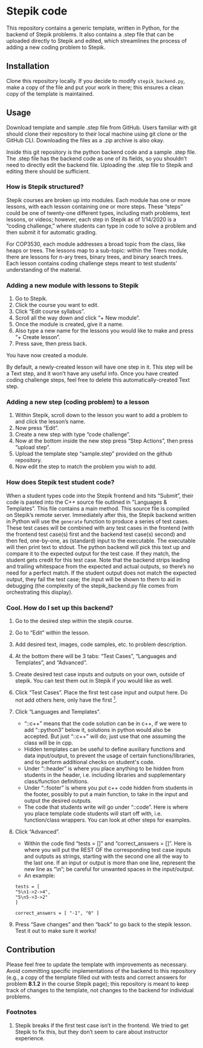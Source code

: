 # Stepik code

This repository contains a generic template, written in Python,
for the backend of Stepik problems. It also contains a .step file
that can be uploaded directly to Stepik and edited, which streamlines
the process of adding a new coding problem to Stepik.

## Installation

Clone this repository locally. If you decide to modify `stepik_backend.py`, make a copy of the
file and put your work in there; this ensures a clean copy of the template
is maintained.

## Usage

Download template and sample .step file from GitHub.
Users familiar with git should clone their repository to their local machine using git clone or the
GitHub CLI. Downloading the files as a .zip archive is also okay.

Inside this git repository is the python backend code and a sample .step file.
The .step file has the backend code as one of its fields, so you shouldn’t need to directly edit the
backend file. Uploading the .step file to Stepik and editing there should be sufficient.

### How is Stepik structured?
Stepik courses are broken up into modules. Each module has one or more lessons, with each lesson
containing one or more steps. These “steps” could be one of twenty-one different types, including
math problems, text lessons, or videos; however, each step in Stepik as of 1/14/2020 is a “coding
challenge,” where students can type in code to solve a problem and then submit it for automatic
grading.

For COP3530, each module addresses a broad topic from the class, like heaps or trees. The lessons
map to a sub-topic: within the Trees module, there are lessons for n-ary trees, binary trees, and
binary search trees. Each lesson contains coding challenge steps meant to test students’
understanding of the material.

### Adding a new module with lessons to Stepik
1. Go to Stepik.
2. Click the course you want to edit.
3. Click “Edit course syllabus”.
4. Scroll all the way down and click “+ New module”.
5. Once the module is created, give it a name.
6. Also type a new name for the lessons you would like to make and press “+ Create lesson”.
7. Press save, then press back.

You have now created a module.

By default, a newly-created lesson will have one step in it. This step will be a Text step, and it
won’t have any useful info. Once you have created coding challenge steps, feel free to delete this
automatically-created Text step.

### Adding a new step (coding problem) to a lesson
1. Within Stepik, scroll down to the lesson you want to add a problem to and click the lesson’s name.
2. Now press “Edit”.
3. Create a new step with type “code challenge”.
4. Now at the bottom inside the new step press “Step Actions”, then press “upload step”.
5. Upload the template step “sample.step” provided on the github repository.
6. Now edit the step to match the problem you wish to add.


### How does Stepik test student code?
When a student types code into the Stepik frontend and hits “Submit”, their code is pasted into the
C++ source file outlined in "Languages & Templates". This file contains a main method. This source
file is compiled on Stepik’s remote server. Immediately after this, the Stepik backend written in
Python will use the `generate` function to produce a series of test cases. These test cases will be
combined with any test cases in the frontend (with the frontend test case(s) first and the backend 
test case(s) second) and then fed, one-by-one, as (standard) input to the executable. The executable
will then print text to stdout. The python backend will pick this text up and compare it to the
expected output for the test case. If they match, the student gets credit for this test case. Note
that the backend strips leading and trailing whitespace from the expected and actual outputs, so
there’s no need for a perfect match. If the student output does not match the expected output, they
fail the test case; the input will be shown to them to aid in debugging (the complexity of the
stepik_backend.py file comes from orchestrating this display).

### Cool. How do I set up this backend?
1. Go to the desired step within the stepik course.
2. Go to “Edit” within the lesson.
3. Add desired text, images, code samples, etc. to problem description.
4. At the bottom there will be 3 tabs: “Test Cases”, “Languages and Templates”, and “Advanced”.
5. Create desired test case inputs and outputs on your own, outside of stepik. You can test them out
   in Stepik if you would like as well.
6. Click “Test Cases”. Place the first test case input and output here. Do not add others here, only
   have the first [<sup id="footnote-id">1</sup>](#fn1). 
7. Click “Languages and Templates”.
   * “::c++” means that the code solution can be in c++, if we were to add “::python3” below it, solutions in python would also be accepted. But just “::c++” will do; just use that one assuming the class will be in cpp.
   * Hidden templates can be useful to define auxiliary functions and data input/output, to prevent the usage of certain functions/libraries, and to perform additional checks on student's code.
   * Under “::header” is where you place anything to be hidden from students in the header, i.e. including libraries and supplementary class/function definitions.
   * Under “::footer” is where you put c++ code hidden from students in the footer, possibly to put a main function, to take in the input and output the desired outputs. 
   * The code that students write will go under “::code”. Here is where you place template code students will start off with, i.e. function/class wrappers. You can look at other steps for examples.
8. Click “Advanced”. 
   * Within the code find “tests = []” and “correct_answers = []”. Here is where you will put the REST OF the corresponding test case inputs and outputs as strings, starting with the second one all the way to the last one. If an input or output is more than one line, represent the new line as “\n”; be careful for unwanted spaces in the input/output.
   * An example: 
   ```{python3}
   tests = [
   "5\n1->2->4", 
   "5\n5->3->2"
   ]
   
   correct_answers = [ "-1", "0" ]
   ```

9. Press “Save changes”  and then “back” to go back to the stepik lesson.
Test it out to make sure it works!

## Contribution

Please feel free to update the template with improvements as necessary.
Avoid committing specific implementations of the backend to this repository
(e.g., a copy of the template filled out with tests and correct answers for
problem **8.1.2** in the course Stepik page); this repository is meant to keep
track of changes to the template, not changes to the backend for individual
problems.

### Footnotes
1. <span id="fn1"></span> [](#footnote-id) Stepik breaks if the first test case isn’t in the frontend. We tried to get Stepik to fix this, but they don’t seem to care about instructor experience.
